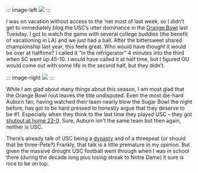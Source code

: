 ::: image-left
[![](http://image.devhawk.net/blog-content/20050108-2053-leave-no-doubt/nationalchamps.jpg)](http://sports.espn.go.com/ncf/bowls04/columns/story?columnist=maisel_ivan&id=1959309) 
:::

I was on vacation without access to the ‘net most of last week, so I
didn’t get to immediately blog the USC’s utter dominance in the [Orange
Bowl](http://sports.espn.go.com/ncf/recap?gameId=250040030) last
Tuesday. I got to watch the game with several college buddies (the
benefit of vacationing in LA) and we just had a ball. After the
bittersweet shared championship last year, this feels great. Who would
have thought it would be over at halftime? I called it “in the
refrigerator” 4 minutes into the third when SC went up 45-10. I would
have called it at half time, but I figured OU would come out with some
life in the second half, but they didn’t.

::: image-right
[![](http://image.devhawk.net/blog-content/20050108-2053-leave-no-doubt/undisputed.jpg)](http://www.uscbookstore.com/index.php?cPath=22013) 
:::

While I am glad about many things about this season, I am most glad that the
Orange Bowl rout leaves the title undisputed. Even the most die-hard
Auburn fan, having watched their team nearly blow the Sugar Bowl the
night before, has got to be hard pressed to honestly argue that they
deserve to be \#1. Especially when they think to the last time they
played USC – they got [shutout at home
23-0](http://sports.espn.go.com/ncf/boxscore?gameId=232420002). Sure,
Auburn isn’t the same team but then again, neither is USC.

There’s already talk of USC being a
[dynasty](http://sports.espn.go.com/ncf/bowls04/columns/story?columnist=maisel_ivan&id=1959543)
and of a threepeat (or should that be three-Pete?) Frankly, that talk is
a little premature in my opinion. But given the massive drought USC
football went through when I was in school there (during the decade long
plus losing streak to Notre Dame) it sure is nice to be on top.

